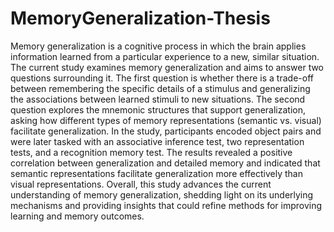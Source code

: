 # MemoryGeneralization-Thesis

Memory generalization is a cognitive process in which the brain applies information learned from a particular experience to a new, similar situation. The current study examines memory generalization and aims to answer two questions surrounding it. The first question is whether there is a trade-off between remembering the specific details of a stimulus and generalizing the associations between learned stimuli to new situations. The second question explores the mnemonic structures that support generalization, asking how different types of memory representations (semantic vs. visual) facilitate generalization. In the study, participants encoded object pairs and were later tasked with an associative inference test, two representation tests, and a recognition memory test. The results revealed a positive correlation between generalization and detailed memory and indicated that semantic representations facilitate generalization more effectively than visual representations. Overall, this study advances the current understanding of memory generalization, shedding light on its underlying mechanisms and providing insights that could refine methods for improving learning and memory outcomes.
